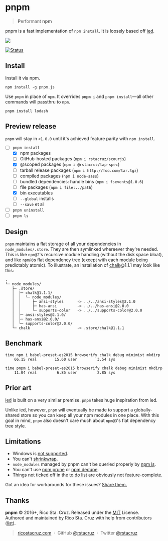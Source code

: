 # pnpm

> **P**erformant **npm**

pnpm is a fast implementation of `npm install`. It is loosely based off [ied].

![](https://raw.githubusercontent.com/rstacruz/pnpm/gh-pages/screencast.gif)

[![Status](https://travis-ci.org/rstacruz/pnpm.svg?branch=master)](https://travis-ci.org/rstacruz/pnpm "See test builds")

## Install

Install it via npm.

```
npm install -g pnpm.js
```

Use `pnpm` in place of `npm`. It overrides `pnpm i` and `pnpm install`—all other commands will passthru to `npm`.

```
pnpm install lodash
```

## Preview release

`pnpm` will stay in `<1.0.0` until it's achieved feature parity with `npm install`.

- [ ] `pnpm install`
  - [x] npm packages
  - [ ] GitHub-hosted packages (`npm i rstacruz/scourjs`)
  - [x] @scoped packages (`npm i @rstacruz/tap-spec`)
  - [ ] tarball release packages (`npm i http://foo.com/tar.tgz`)
  - [ ] compiled packages (`npm i node-sass`)
  - [ ] bundled dependencies: handle bins (`npm i fsevents@1.0.6`)
  - [ ] file packages (`npm i file:../path`)
  - [x] bin executables
  - [ ] `--global` installs
  - [ ] `--save` et al
- [ ] `pnpm uninstall`
- [ ] `pnpm ls`

## Design

`pnpm` maintains a flat storage of all your dependencies in `node_modules/.store`. They are then symlinked whereever they're needed.
This is like `npm@2`'s recursive module handling (without the disk space bloat), and like `npm@3`s flat dependency tree (except with each module being predictably atomic).
To illustrate, an installation of [chalk][]@1.1.1 may look like this:

```
.
└─ node_modules/
   ├─ .store/
   │  ├─ chalk@1.1.1/
   │  │  └─ node_modules/
   │  │     ├─ ansi-styles      -> ../../ansi-styles@2.1.0
   │  │     ├─ has-ansi         -> ../../has-ansi@2.0.0
   │  │     └─ supports-color   -> ../../supports-color@2.0.0
   │  ├─ ansi-styles@2.1.0/
   │  ├─ has-ansi@2.0.0/
   │  └─ supports-color@2.0.0/
   └─ chalk                     -> .store/chalk@1.1.1
```

[chalk]: https://github.com/chalk/chalk

## Benchmark

```
time npm i babel-preset-es2015 browserify chalk debug minimist mkdirp
    66.15 real        15.60 user         3.54 sys

time pnpm i babel-preset-es2015 browserify chalk debug minimist mkdirp
    11.04 real         6.85 user         2.85 sys
```

## Prior art

[ied][] is built on a very similar premise. `pnpm` takes huge inspiration from ied.

Unlike ied, however, `pnpm` will eventually be made to support a globally-shared store so you can keep all your npm modules in one place. With this goal in mind, `pnpm` also doesn't care much about `npm@3`'s flat dependency tree style.

[ied]: https://github.com/alexanderGugel/ied

## Limitations

- Windows is [not supported](https://github.com/rstacruz/pnpm/issues/6).
- You can't [shrinkwrap][].
- `node_modules` managed by pnpm can't be queried properly by [npm ls][].
- You can't use [npm prune][] or [npm dedupe][].
- Things not ticked off in the [to do list](#preview-release) are obviously not feature-complete.

Got an idea for workarounds for these issues? [Share them.](https://github.com/rstacruz/pnpm/issues/new)

[shrinkwrap]: https://docs.npmjs.com/cli/shrinkwrap
[npm ls]: https://docs.npmjs.com/cli/ls
[npm prune]: https://docs.npmjs.com/cli/prune
[npm dedupe]: https://docs.npmjs.com/cli/dedupe

## Thanks

**pnpm** © 2016+, Rico Sta. Cruz. Released under the [MIT] License.<br>
Authored and maintained by Rico Sta. Cruz with help from contributors ([list][contributors]).

> [ricostacruz.com](http://ricostacruz.com) &nbsp;&middot;&nbsp;
> GitHub [@rstacruz](https://github.com/rstacruz) &nbsp;&middot;&nbsp;
> Twitter [@rstacruz](https://twitter.com/rstacruz)

[MIT]: http://mit-license.org/
[contributors]: http://github.com/rstacruz/pnpm/contributors
